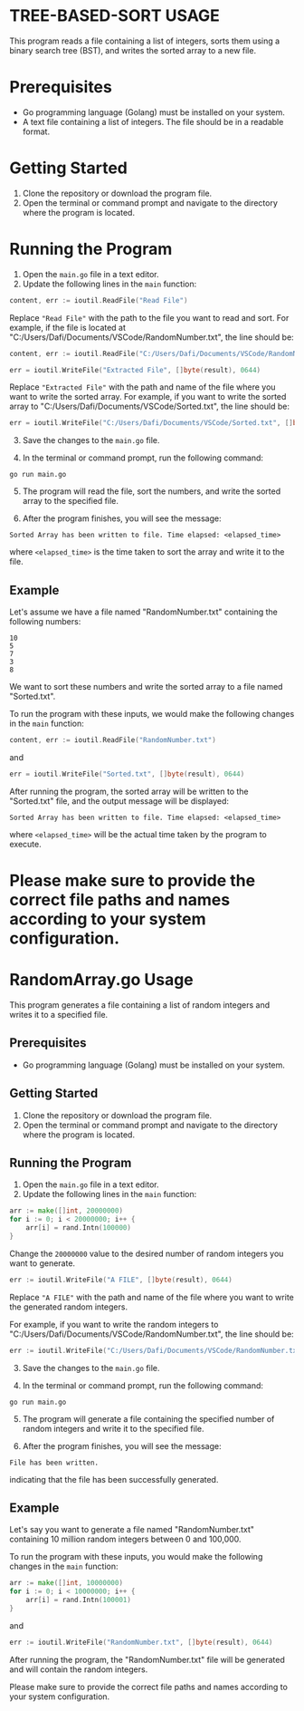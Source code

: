 # TREE-BASED-SORT USAGE

This program reads a file containing a list of integers, sorts them using a binary search tree (BST), and writes the sorted array to a new file.

# Prerequisites

- Go programming language (Golang) must be installed on your system.
- A text file containing a list of integers. The file should be in a readable format.

# Getting Started

1. Clone the repository or download the program file.
2. Open the terminal or command prompt and navigate to the directory where the program is located.

# Running the Program

1. Open the `main.go` file in a text editor.
2. Update the following lines in the `main` function:

```go
content, err := ioutil.ReadFile("Read File")
```

Replace `"Read File"` with the path to the file you want to read and sort. For example, if the file is located at "C:/Users/Dafi/Documents/VSCode/RandomNumber.txt", the line should be:

```go
content, err := ioutil.ReadFile("C:/Users/Dafi/Documents/VSCode/RandomNumber.txt")
```

```go
err = ioutil.WriteFile("Extracted File", []byte(result), 0644)
```

Replace `"Extracted File"` with the path and name of the file where you want to write the sorted array. For example, if you want to write the sorted array to "C:/Users/Dafi/Documents/VSCode/Sorted.txt", the line should be:

```go
err = ioutil.WriteFile("C:/Users/Dafi/Documents/VSCode/Sorted.txt", []byte(result), 0644)
```

3. Save the changes to the `main.go` file.

4. In the terminal or command prompt, run the following command:

```shell
go run main.go
```

5. The program will read the file, sort the numbers, and write the sorted array to the specified file.

6. After the program finishes, you will see the message:

```
Sorted Array has been written to file. Time elapsed: <elapsed_time>
```

where `<elapsed_time>` is the time taken to sort the array and write it to the file.

## Example

Let's assume we have a file named "RandomNumber.txt" containing the following numbers:

```
10
5
7
3
8
```

We want to sort these numbers and write the sorted array to a file named "Sorted.txt".

To run the program with these inputs, we would make the following changes in the `main` function:

```go
content, err := ioutil.ReadFile("RandomNumber.txt")
```

and

```go
err = ioutil.WriteFile("Sorted.txt", []byte(result), 0644)
```

After running the program, the sorted array will be written to the "Sorted.txt" file, and the output message will be displayed:

```
Sorted Array has been written to file. Time elapsed: <elapsed_time>
```

where `<elapsed_time>` will be the actual time taken by the program to execute.

Please make sure to provide the correct file paths and names according to your system configuration.
=======================================================================================================================================





# RandomArray.go Usage

This program generates a file containing a list of random integers and writes it to a specified file.

## Prerequisites

- Go programming language (Golang) must be installed on your system.

## Getting Started

1. Clone the repository or download the program file.
2. Open the terminal or command prompt and navigate to the directory where the program is located.

## Running the Program

1. Open the `main.go` file in a text editor.
2. Update the following lines in the `main` function:

```go
arr := make([]int, 20000000)
for i := 0; i < 20000000; i++ {
	arr[i] = rand.Intn(100000)
}
```

Change the `20000000` value to the desired number of random integers you want to generate.

```go
err := ioutil.WriteFile("A FILE", []byte(result), 0644)
```

Replace `"A FILE"` with the path and name of the file where you want to write the generated random integers.

For example, if you want to write the random integers to "C:/Users/Dafi/Documents/VSCode/RandomNumber.txt", the line should be:

```go
err := ioutil.WriteFile("C:/Users/Dafi/Documents/VSCode/RandomNumber.txt", []byte(result), 0644)
```

3. Save the changes to the `main.go` file.

4. In the terminal or command prompt, run the following command:

```shell
go run main.go
```

5. The program will generate a file containing the specified number of random integers and write it to the specified file.

6. After the program finishes, you will see the message:

```
File has been written.
```

indicating that the file has been successfully generated.

## Example

Let's say you want to generate a file named "RandomNumber.txt" containing 10 million random integers between 0 and 100,000.

To run the program with these inputs, you would make the following changes in the `main` function:

```go
arr := make([]int, 10000000)
for i := 0; i < 10000000; i++ {
	arr[i] = rand.Intn(100001)
}
```

and

```go
err := ioutil.WriteFile("RandomNumber.txt", []byte(result), 0644)
```

After running the program, the "RandomNumber.txt" file will be generated and will contain the random integers.

Please make sure to provide the correct file paths and names according to your system configuration.
